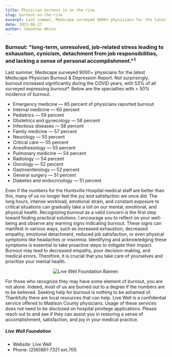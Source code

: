 ```yaml
---
title: Physician burnout is on the rise
slug: burnout-on-the-rise
excerpt: Last summer, Medscape surveyed 9000+ physicians for the latest Medscape Physician Burnout & Depression Report. Not surprisingly, burnout increased significantly during the COVID years, with 53% of all surveyed expressing burnout...
date: 2023-06-27
author: Jonathan White
---
```


### Burnout: "long-term, unresolved, job-related stress leading to exhaustion, cynicism, detachment from job responsibilities, and lacking a sense of personal accomplishment."[^1]

Last summer, Medscape surveyed 9000+ physicians for the latest [Medscape Physician Burnout & Depression Report](https://www.medscape.com/slideshow/2023-lifestyle-burnout-6016058). Not surprisingly, burnout increased significantly during the COVID years, with 53% of all surveyed expressing burnout\*. Below are the specialties with > 50% incidence of burnout.

- Emergency medicine — 65 percent of physicians reported burnout
- Internal medicine — 60 percent
- Pediatrics — 59 percent
- Obstetrics and gynecology — 58 percent
- Infectious diseases — 58 percent
- Family medicine — 57 percent
- Neurology — 55 percent
- Critical care — 55 percent
- Anesthesiology — 55 percent
- Pulmonary medicine — 54 percent
- Radiology — 54 percent
- Oncology — 52 percent
- Gastroenterology — 52 percent
- General surgery — 51 percent
- Diabetes and endocrinology — 51 percent

Even if the numbers for the Huntsville Hospital medical staff are better than this, many of us no longer feel the joy and satisfaction we once did. The long hours, intense workload, emotional strain, and constant exposure to critical situations can gradually take a toll on our mental, emotional, and physical health. Recognizing burnout as a valid concern is the first step toward finding practical solutions. I encourage you to reflect on your well-being and observe any warning signs indicating burnout. These signs can manifest in various ways, such as increased exhaustion, decreased empathy, emotional detachment, reduced job satisfaction, or even physical symptoms like headaches or insomnia. Identifying and acknowledging these symptoms is essential to take proactive steps to mitigate their impact. Burnout may lead to decreased empathy, poor decision-making, and medical errors. Therefore, it is crucial that you take care of yourselves and prioritize your mental health.

<div class="image-container">
<img src="/LWF-banner.png" alt="Live Well Foundation Banner.">
</div>

For those who recognize they may have some element of burnout, you are not alone. Indeed, most of us are burned out to a degree if the numbers are to be believed. Seeking help for burnout is nothing to be ashamed of. Thankfully there are local resources that can help. [Live Well](https://www.madisoncountydoctors.org/page-18442) is a confidential service offered to Madison County physicians. Usage of these services does not need to be disclosed on hospital privilege applications. Please reach out to and see if they can assist you in restoring a sense of accomplishment, satisfaction, and joy in your medical practice.

##### Live Well Foundation

- Website: [Live Well](https://www.madisoncountydoctors.org/page-18442)
- Phone: (256)881-7321 ext.705

[^1]: [Medscape Physician Burnout & Depression Report](https://www.medscape.com/slideshow/2023-lifestyle-burnout-6016058)

<style>
a {
  text-decoration: none;
  color: var(--color-secondary);
}

.image-container {
  display: flex;
  justify-content: center;
  align-items: center;
}

.container img {
  max-width: 100%;
  height: auto;
}
<style>
